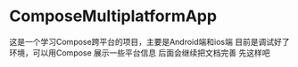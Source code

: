 # ComposeMultiplatformApp
这是一个学习Compose跨平台的项目，主要是Android端和ios端
目前是调试好了环境，可以用Compose 展示一些平台信息
后面会继续把文档完善
先这样吧
